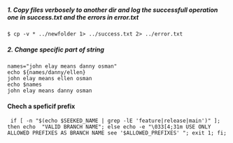 ##### 1. Copy files verbosely to another dir and log the successfull operation one in success.txt and the errors in error.txt
`$ cp -v * ../newfolder 1> ../success.txt 2> ../error.txt`
##### 2. Change specific part of string
```
names="john elay means danny osman"
echo ${names/danny/ellen}
john elay means ellen osman
echo $names
john elay means danny osman
```
#### Chech a speficif prefix
```
 if [ -n "$(echo $SEEKED_NAME | grep -lE 'feature|release|main')" ]; then echo  "VALID BRANCH NAME"; else echo -e "\033[4;31m USE ONLY ALLOWED PREFIXES AS BRANCH NAME see '$ALLOWED_PREFIXES' "; exit 1; fi;
 ```

